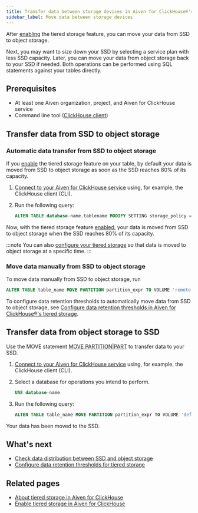```yaml
---
title: Transfer data between storage devices in Aiven for ClickHouse®'s tiered storage
sidebar_label: Move data between storage devices
---
```


After [enabling](/docs/products/clickhouse/howto/enable-tiered-storage) the tiered storage feature, you can move your data from SSD to object storage.

Next, you may want to size down your SSD by selecting
a service plan with less SSD capacity. Later, you can move your data
from object storage back to your SSD if needed. Both operations can be
performed using SQL statements against your tables directly.

## Prerequisites

-   At least one Aiven organization, project, and Aiven for ClickHouse service
-   Command line tool
    ([ClickHouse client](/docs/products/clickhouse/howto/connect-with-clickhouse-cli))

## Transfer data from SSD to object storage

### Automatic data transfer from SSD to object storage

If you
[enable](/docs/products/clickhouse/howto/enable-tiered-storage) the tiered storage feature
on your table, by default your
data is moved from SSD to object storage as soon as the SSD reaches 80%
of its capacity.

1.  [Connect to your Aiven for ClickHouse service](/docs/products/clickhouse/howto/list-connect-to-service)
    using, for example, the ClickHouse client (CLI).

1.  Run the following query:

    ```sql
    ALTER TABLE database-name.tablename MODIFY SETTING storage_policy = 'tiered'
    ```

Now, with the tiered storage feature
[enabled](/docs/products/clickhouse/howto/enable-tiered-storage), your data is moved from
SSD to object storage when the SSD reaches 80% of its capacity.

:::note
You can also
[configure your tiered storage](/docs/products/clickhouse/howto/configure-tiered-storage)
so that data is moved to object storage at a specific time.
:::

### Move data manually from SSD to object storage

To move data manually from SSD to object storage, run

```sql
ALTER TABLE table_name MOVE PARTITION partition_expr TO VOLUME 'remote'
```

To configure data retention thresholds to automatically move data from SSD to object
storage, see
[Configure data retention thresholds in Aiven for ClickHouse®'s tiered storage](/docs/products/clickhouse/howto/configure-tiered-storage).

## Transfer data from object storage to SSD

Use the MOVE statement
[MOVE PARTITION\|PART](https://clickhouse.com/docs/en/sql-reference/statements/alter/partition#move-partitionpart)
to transfer data to your SSD.

1.  [Connect to your Aiven for ClickHouse service](/docs/products/clickhouse/howto/list-connect-to-service)
    using, for example, the ClickHouse client (CLI).

1.  Select a database for operations you intend to perform.

    ```sql
    USE database-name
    ```

1.  Run the following query:

    ```sql
    ALTER TABLE table_name MOVE PARTITION partition_expr TO VOLUME 'default'
    ```

Your data has been moved to the SSD.

## What's next

-   [Check data distribution between SSD and object storage](/docs/products/clickhouse/howto/check-data-tiered-storage)
-   [Configure data retention thresholds for tiered storage](/docs/products/clickhouse/howto/configure-tiered-storage)

## Related pages

-   [About tiered storage in Aiven for ClickHouse](/docs/products/clickhouse/concepts/clickhouse-tiered-storage)
-   [Enable tiered storage in Aiven for ClickHouse](/docs/products/clickhouse/howto/enable-tiered-storage)
